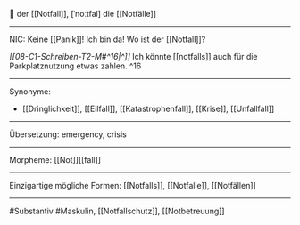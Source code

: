 🔵 der [[Notfall]], [ˈnoːtfal]
die [[Notfälle]]


---
NIC: Keine [[Panik]]! Ich bin da! Wo ist der [[Notfall]]?  

*[[08-C1-Schreiben-T2-M#^16|^]]* Ich könnte [[notfalls]] auch für die Parkplatznutzung etwas zahlen. ^16


---
Synonyme:
- [[Dringlichkeit]], [[Eilfall]], [[Katastrophenfall]], [[Krise]], [[Unfallfall]]

---
Übersetzung: emergency, crisis

---
Morpheme:
[[Not]][[fall]]

---
Einzigartige mögliche Formen: [[Notfalls]], [[Notfalle]], [[Notfällen]]

---
#Substantiv #Maskulin, [[Notfallschutz]], [[Notbetreuung]]